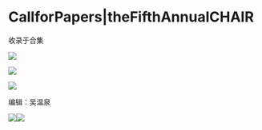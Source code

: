 # CallforPapers|theFifthAnnualCHAIR


收录于合集

  

![](/images/432/2.png)

![](/images/432/3.png)

![](/images/432/4.png)

  

  

编辑：吴温泉

  
![](/images/432/5.jpeg)![](/images/432/6.jpeg)

  

